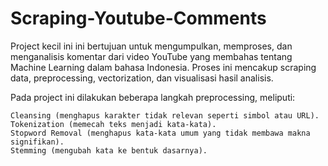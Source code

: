 # Scraping-Youtube-Comments

Project kecil ini ini bertujuan untuk mengumpulkan, memproses, dan menganalisis komentar dari video YouTube yang membahas tentang Machine Learning dalam bahasa Indonesia. Proses ini mencakup scraping data, preprocessing, vectorization, dan visualisasi hasil analisis.

Pada project ini dilakukan beberapa langkah preprocessing, meliputi:

    Cleansing (menghapus karakter tidak relevan seperti simbol atau URL).
    Tokenization (memecah teks menjadi kata-kata).
    Stopword Removal (menghapus kata-kata umum yang tidak membawa makna signifikan).
    Stemming (mengubah kata ke bentuk dasarnya).
